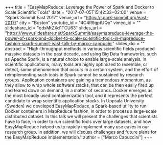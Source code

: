 +++
title = "EasyMapReduce: Leverage the Power of Spark and Docker to Scale Scientific Tools"
date = "2017-07-05T15:42:33+02:00"
venue = "Spark Summit East 2017"
venue_url = "https://spark-summit.org/east-2017/"
city = "Boston"
youtube_id = "4C4R9qptUQo"
vimeo_id = ""
slideshare_id = "qdxMtZXd1TCU63"
slides_url = "https://www.slideshare.net/SparkSummit/easymapreduce-leverage-the-power-of-spark-and-docker-to-scale-scientific-tools-in-mapreduce-fashion-spark-summit-east-talk-by-marco-cappucini"
slides_doi = ""
abstract = "High-throughput methods in various scientific fields produced massive datasets in the past decade, and using Big Data frameworks, such as Apache Spark, is a natural choice to enable large-scale analysis. In scientific applications, many tools are highly optimized to resemble, or detect, some phenomenon that occurs in a certain system, and the effort of reimplementing such tools in Spark cannot be sustained by research groups. Application containers are gaining a tremendous momentum, as they allow to wrap whole software stacks, that can be then easily fired up and teared down on demand, in a matter of seconds. Docker emerges as the most broadly used containerization tool, and it represents the perfect candidate to wrap scientific application stacks. In Uppsala University (Sweden) we developed EasyMapReduce, a Spark-based utility to run Docker containers in MapReduce fashion, in order to process a large-scale distributed dataset. In this talk we will present the challenges that scientists have to face, in order to run scientific tools over large datasets, and how EasyMapReduce helped us to rapidly implement many use cases in our research group. In addition, we will discuss challenges and future plans for the EasyMapReduce implementation."
author = ["Marco Capuccini"]
+++


